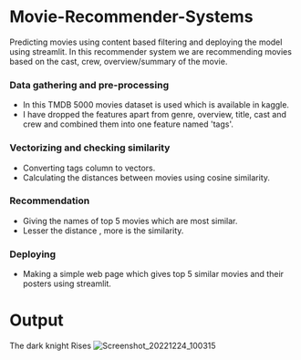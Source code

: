 # Movie-Recommender-Systems
Predicting movies using content based filtering and deploying the model using streamlit.
In this recommender system we are recommending movies based on the cast, crew, overview/summary of the movie.

### Data gathering and pre-processing
* In this TMDB 5000 movies dataset is used which is available in kaggle.
* I have dropped the features apart from genre, overview, title, cast and crew and combined them into one feature named 'tags'.

### Vectorizing and checking similarity
* Converting tags column to  vectors.
* Calculating the distances between movies using cosine similarity.

### Recommendation
* Giving the names of top 5 movies which are most similar.
* Lesser the distance , more is the similarity.

### Deploying
* Making a simple web page which gives top 5 similar movies and their posters using streamlit.

# Output
The dark knight Rises
![Screenshot_20221224_100315](https://user-images.githubusercontent.com/67310375/227574855-d8f1e8fe-2dbd-47c0-85eb-a572af132a5c.png)




